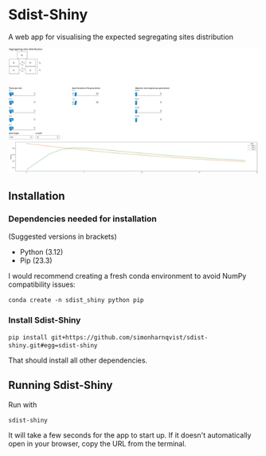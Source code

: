 # Sdist-Shiny

A web app for visualising the expected segregating sites distribution

![](sdist-shiny.png)

## Installation

### Dependencies needed for installation 
(Suggested versions in brackets)
* Python (3.12)
* Pip (23.3)
 
I would recommend creating a fresh conda environment to avoid NumPy compatibility issues:
```shell
conda create -n sdist_shiny python pip
```

### Install Sdist-Shiny
```shell
pip install git+https://github.com/simonharnqvist/sdist-shiny.git#egg=sdist-shiny
```

That should install all other dependencies.

## Running Sdist-Shiny
Run with
```
sdist-shiny
```

It will take a few seconds for the app to start up. If it doesn't automatically open in your browser, copy the URL from the terminal.